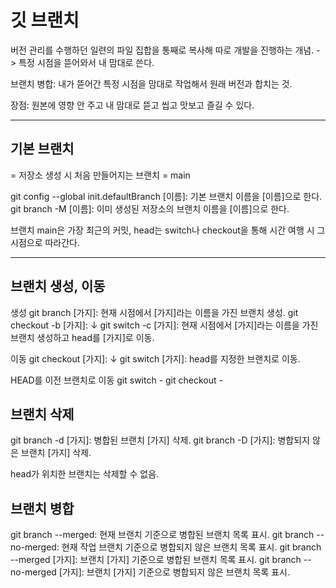 # 깃 브랜치

버전 관리를 수행하던 일련의 파일 집합을 통째로 복사해 따로 개발을 진행하는 개념.
-> 특정 시점을 뜯어와서 내 맘대로 쓴다.

브랜치 병합: 내가 뜯어간 특정 시점을 맘대로 작업해서 원래 버전과 합치는 것.

장점: 원본에 영향 안 주고 내 맘대로 뜯고 씹고 맛보고 즐길 수 있다.

<hr/>

## 기본 브랜치

= 저장소 생성 시 처음 만들어지는 브랜치 = main

git config --global init.defaultBranch [이름]: 기본 브랜치 이름을 [이름]으로 한다.
git branch -M [이름]: 이미 생성된 저장소의 브랜치 이름을 [이름]으로 한다.

브랜치 main은 가장 최근의 커밋, head는 switch나 checkout을 통해 시간 여행 시 그 시점으로 따라간다.
<hr/>

## 브랜치 생성, 이동

생성
git branch [가지]: 현재 시점에서 [가지]라는 이름을 가진 브랜치 생성.
git checkout -b [가지]: ↓
git switch -c [가지]: 현재 시점에서 [가지]라는 이름을 가진 브랜치 생성하고 head를 [가지]로 이동.

이동
git checkout [가지]:   ↓
git switch [가지]: head를 지정한 브랜치로 이동.

HEAD를 이전 브랜치로 이동
git switch - 
git checkout - 

## 브랜치 삭제

git branch -d [가지]: 병합된 브랜치 [가지] 삭제.
git branch -D [가지]: 병합되지 않은 브랜치 [가지] 삭제.

head가 위치한 브랜치는 삭제할 수 없음.

## 브랜치 병합

git branch --merged: 현재 브랜치 기준으로 병합된 브랜치 목록 표시.
git branch --no-merged: 현재 작업 브랜치 기준으로 병합되지 않은 브랜치 목록 표시.
git branch --merged [가지]: 브랜치 [가지] 기준으로 병합된 브랜치 목록 표시.
git branch --no-merged [가지]: 브랜치 [가지] 기준으로 병합되지 않은 브랜치 목록 표시.
